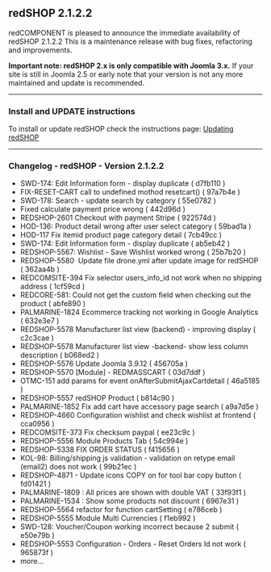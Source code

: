 ## redSHOP 2.1.2.2
redCOMPONENT is pleased to announce the immediate availability of redSHOP 2.1.2.2 This is a maintenance release with bug fixes, refactoring and improvements.

<b>Important note: redSHOP 2.x is only compatible with Joomla 3.x.</b> If your site is still in Joomla 2.5 or early note that your version is not any more maintained and update is recommended.

<hr>

### Install and UPDATE instructions
To install or update redSHOP check the instructions page: [Updating redSHOP](chapters/getting-started-general/updating-redshop.md)

<hr>

### Changelog - redSHOP - Version 2.1.2.2

<ul>
<li>SWD-174: Edit Information form - display duplicate ( d7fb110 ) 
<li>FIX-RESET-CART call to undefined mothod resetcart() ( 97a7b4e ) 
<li>SWD-178: Search - update search by category ( 55e0782 ) 
<li>Fixed calculate payment price wrong ( 442d96d ) 
<li>REDSHOP-2601 Checkout with payment Stripe ( 922574d ) 
<li>HOD-136: Product detail wrong after user select category ( 59bad1a ) 
<li>HOD-117 Fix itemid product page category detail ( 7cb49cc ) 
<li>SWD-174: Edit Information form - display duplicate ( ab5eb42 ) 
<li>REDSHOP-5567: Wishlist - Save Wishlist worked wrong ( 25b7b20 ) 
<li>REDSHOP-5580&nbsp; Update file drone.yml after update image for redSHOP ( 362aa4b ) 
<li>REDCOMSITE-394 Fix selector users_info_id not work when no shipping address ( 1cf59cd ) 
<li>REDCORE-581: Could not get the custom field when checking out the product ( abfe890 ) 
<li>PALMARINE-1824 Ecommerce tracking not working in Google Analytics ( 632e3e7 ) 
<li>REDSHOP-5578 Manufacturer list view (backend) - improving display ( c2c3cae ) 
<li>REDSHOP-5578 Manufacturer list view -backend- show less column&nbsp; description ( b068ed2 ) 
<li>REDSHOP-5576 Update Joomla 3.9.12 ( 456705a ) 
<li>REDSHOP-5570 [Module] - REDMASSCART ( 03d7ddf ) 
<li>OTMC-151 add params for event onAfterSubmitAjaxCartdetail ( 46a5185 ) 
<li>REDSHOP-5557 redSHOP Product ( b814c90 ) 
<li>PALMARINE-1852 Fix add cart have accessory page search ( a9a7d5e ) 
<li>REDSHOP-4660 Configuration wishlist and check wishlist at frontend ( cca0956 ) 
<li>REDCOMSITE-373 Fix checksum paypal ( ee23c9c ) 
<li>REDSHOP-5556 Module Products Tab ( 54c994e ) 
<li>REDSHOP-5338 FIX ORDER STATUS ( f415656 ) 
<li>KOL-98: Billing/shipping js validation - validation on retype email (email2) does not work ( 99b21ec ) 
<li>REDSHOP-4871 - Update icons COPY on for tool bar copy button ( fd01421 ) 
<li>PALMARINE-1809 : All prices are shown with double VAT ( 33f93f1 ) 
<li>PALMARINE-1534 : Show some products not discount ( 6967e31 ) 
<li>REDSHOP-5564 refactor for function cartSetting ( e786ceb ) 
<li>REDSHOP-5555 Module Multi Currencies ( f1eb992 ) 
<li>SWD-128: Voucher/Coupon working incorrect because 2 submit ( e50e79b ) 
<li>REDSHOP-5553 Configuration - Orders - Reset Orders Id not work ( 965873f ) 
<li>more...
</ul>